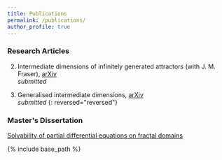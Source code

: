 ```yaml
---
title: Publications
permalink: /publications/
author_profile: true
---
```


### Research Articles

2. Intermediate dimensions of infinitely generated attractors (with J. M. Fraser), [arXiv](https://arxiv.org/abs/2104.15133)  
*submitted*

1. Generalised intermediate dimensions, [arXiv](https://arxiv.org/abs/2011.08613)    
*submitted*
{: reversed="reversed"}
### Master's Dissertation

[Solvability of partial differential equations on fractal domains](https://amlan-banaji.github.io/files/dissweb1.pdf) 

{% include base_path %}
